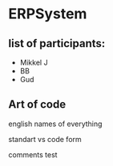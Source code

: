# ERPSystem
## list of participants:
- Mikkel J
- BB
- Gud


## Art of code
english names of everything

standart vs code form 

comments
test
